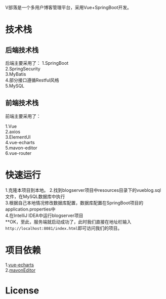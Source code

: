 V部落是一个多用户博客管理平台，采用Vue+SpringBoot开发。
# 技术栈
## 后端技术栈
后端主要采用了：
1.SpringBoot  
2.SpringSecurity  
3.MyBatis  
4.部分接口遵循Restful风格  
5.MySQL  

## 前端技术栈

前端主要采用了：  

1.Vue  
2.axios  
3.ElementUI  
4.vue-echarts  
5.mavon-editor  
6.vue-router  

# 快速运行  

1.克隆本项目到本地。
2.找到blogserver项目中resources目录下的vueblog.sql文件，在MySQL数据库中执行  
3.根据自己本地情况修改数据库配置，数据库配置在SpringBoot项目的application.properties中  
4.在IntelliJ IDEA中运行blogserver项目  
**OK，至此，服务端就启动成功了，此时我们直接在地址栏输入```http://localhost:8081/index.html```即可访问我们的项目。
# 项目依赖  
1.[vue-echarts](https://github.com/Justineo/vue-echarts)  
2.[mavonEditor](https://github.com/hinesboy/mavonEditor)  
# License

